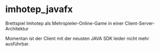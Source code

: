 # imhotep_javafx

Brettspiel Imhotep als Mehrspieler-Online-Game in einer Client-Server-Architektur

Momentan ist der Client mit der neusten JAVA SDK leider nicht mehr ausführbar.  
